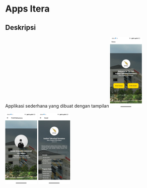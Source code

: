 # Apps Itera 

## Deskripsi 
Applikasi sederhana yang dibuat dengan tampilan 
<img src="./Apps-Screenshoot/Screen-1.jpg" width="20%">

<img src="./Apps-Screenshoot/Screen-2.jpg" width="20%">
<img src="./Apps-Screenshoot/Screen-3.jpg" width="20%">
